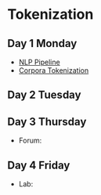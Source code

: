 # Tokenization

## Day 1 Monday

- [NLP Pipeline](pipeline.md)
- [Corpora Tokenization](corpora.ipynb)


## Day 2 Tuesday


## Day 3 Thursday

- Forum: 

## Day 4 Friday

- Lab: 
